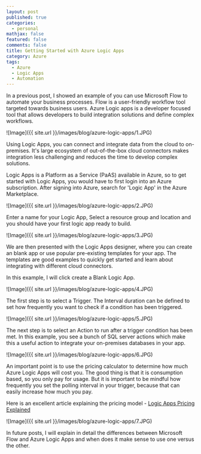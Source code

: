 ```yaml
---
layout: post
published: true
categories:
  - personal
mathjax: false
featured: false
comments: false
title: Getting Started with Azure Logic Apps
category: Azure
tags:
  - Azure
  - Logic Apps
  - Automation
---
```

In a previous post, I showed an example of you can use Microsoft Flow to automate your business processes. Flow is a user-friendly workflow tool targeted towards business users. Azure Logic apps is a developer focused tool that allows developers to build integration solutions and define complex workflows. 

![Image]({{ site.url }}/images/blog/azure-logic-apps/1.JPG)

Using Logic Apps, you can connect and integrate data from the cloud to on-premises. It's large ecosystem of out-of-the-box cloud connectors makes integration less challenging and reduces the time to develop complex solutions.

Logic Apps is a  Platform as a Service (PaAS) available in Azure, so to get started with Logic Apps, you would have to first login into an Azure subscription. After signing into Azure, search for 'Logic App' in the Azure Marketplace.

![Image]({{ site.url }}/images/blog/azure-logic-apps/2.JPG)

Enter a name for your Logic App, Select a resource group and location and you should have your first logic app ready to build.

![Image]({{ site.url }}/images/blog/azure-logic-apps/3.JPG)

We are then presented with the Logic Apps designer, where you can create an blank app or use popular pre-existing templates for your app. The templates are good examples to quickly get started and learn about integrating with different cloud connectors.

In this example, I will click create a Blank Logic App. 

![Image]({{ site.url }}/images/blog/azure-logic-apps/4.JPG)

The first step is to select a Trigger. The Interval duration can be defined to set how frequently you want to check if a condition has been triggered.

![Image]({{ site.url }}/images/blog/azure-logic-apps/5.JPG)

The next step is to select an Action to run after a trigger condition has been met. In this example, you see a bunch of SQL server actions which make this a useful action to integrate your on-premises databases in your app.

![Image]({{ site.url }}/images/blog/azure-logic-apps/6.JPG)

An important point is to use the pricing calculator to determine how much Azure Logic Apps will cost you. The good thing is that it is consumption based, so you only pay for usage. But it is important to be mindful how frequently you set the polling interval in your trigger, because that can easily increase how much you pay.

Here is an excellent article explaining the pricing model -  [Logic Apps Pricing Explained](https://peter.intheazuresky.com/2017/02/24/be-careful-of-the-logic-app-consumption-prizing-model/)

![Image]({{ site.url }}/images/blog/azure-logic-apps/7.JPG)

In future posts, I will explain in detail the differences between Microsoft Flow and Azure Logic Apps and when does it make sense to use one versus the other.

